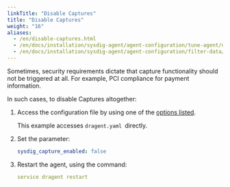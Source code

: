 ```yaml
---
linkTitle: "Disable Captures"
title: "Disable Captures"
weight: "16"
aliases:
  - /en/disable-captures.html
  - /en/docs/installation/sysdig-agent/agent-configuration/tune-agent/disable-captures/
  - /en/docs/installation/sysdig-agent/agent-configuration/filter-data/disable-captures/
---
```


Sometimes, security requirements dictate that capture functionality should not be triggered at all. For example, PCI compliance for payment information.

In such cases, to disable Captures altogether:

1.  Access the configuration file by using one of the [options listed](/en/configure-sysdig-agent).
    
    This example accesses `dragent.yaml `directly. 
    
2.  Set the parameter:

    ```yaml
    sysdig_capture_enabled: false
    ```

3.  Restart the agent, using the command: 

    ```yaml
    service dragent restart
    ```